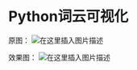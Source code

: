 # Python词云可视化

原图：
![在这里插入图片描述](https://img-blog.csdnimg.cn/20200209144835993.png)

效果图：
![在这里插入图片描述](https://img-blog.csdnimg.cn/20200209145435284.png)